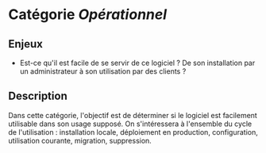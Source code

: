 # Catégorie *Opérationnel*

## Enjeux

- Est-ce qu'il est facile de se servir de ce logiciel ? De son installation par un administrateur à son utilisation par des clients ?
    
## Description

Dans cette catégorie, l'objectif est de déterminer si le logiciel est facilement utilisable dans son usage supposé. On s'intéressera à l'ensemble du cycle de l'utilisation : installation locale, déploiement en production, configuration, utilisation courante, migration, suppression. 
